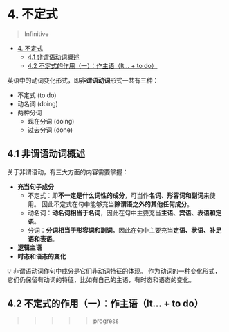 # 4. 不定式

> Infinitive

- [4. 不定式](#4-不定式)
  - [4.1 非谓语动词概述](#41-非谓语动词概述)
  - [4.2 不定式的作用（一）：作主语（It... + to do）](#42-不定式的作用一作主语it--to-do)

英语中的动词变化形式，即**非谓语动词**形式一共有三种：

- 不定式 (to do)
- 动名词 (doing)
- 两种分词
  - 现在分词 (doing)
  - 过去分词 (done)

## 4.1 非谓语动词概述

关于非谓语动，有三大方面的内容需要掌握：

- **充当句子成分**
  - 不定式：即**不一定是什么词性的成分**，可当作**名词、形容词和副词**来使用。
    因此不定式在句中能够充当**除谓语之外的其他任何成分**。
  - 动名词：**动名词相当于名词**，因此在句中主要充当**主语、宾语、表语和定语**。
  - 分词：**分词相当于形容词和副词**，因此在句中主要充当**定语、状语、补足语和表语**。
- **逻辑主语**
- **时态和语态的变化**

💡 非谓语动词作句中成分是它们非动词特征的体现。
作为动词的一种变化形式，它们仍保留有动词的特征，比如有自己的主语，有时态和语态的变化。

## 4.2 不定式的作用（一）：作主语（It... + to do）

>>>>> progress
